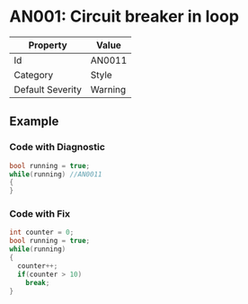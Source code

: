 # AN001: Circuit breaker in loop

| Property                    | Value    |
| --------------------------- | -------- |
| Id                          | AN0011  |
| Category                    | Style    |
| Default Severity            | Warning  |

## Example

### Code with Diagnostic

```csharp
bool running = true;
while(running) //AN0011
{
}
```

### Code with Fix

```csharp
int counter = 0;
bool running = true;
while(running)
{
  counter++;
  if(counter > 10)
    break;
}
```
